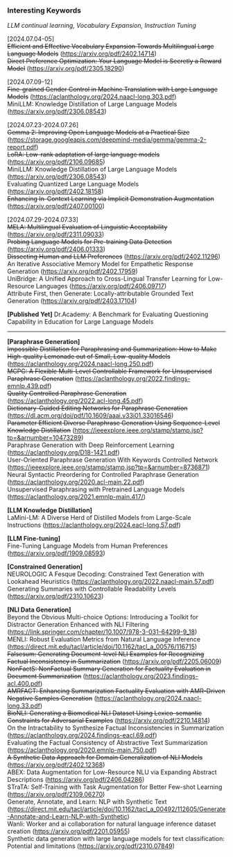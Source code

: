 ### Interesting Keywords
_LLM continual learning, Vocabulary Expansion, Instruction Tuning_

[2024.07.04-05]   
~~Efficient and Effective Vocabulary Expansion Towards Multilingual Large Language Models~~ (https://arxiv.org/pdf/2402.14714)   
~~Direct Preference Optimization: Your Language Model is Secretly a Reward Model~~ (https://arxiv.org/pdf/2305.18290)   

[2024.07.09-12]   
~~Fine-grained Gender Control in Machine Translation with Large Language Models~~ (https://aclanthology.org/2024.naacl-long.303.pdf)   
MiniLLM: Knowledge Distillation of Large Language Models (https://arxiv.org/pdf/2306.08543)  

[2024.07.23-2024.07.26]   
~~Gemma 2: Improving Open Language Models at a Practical Size~~ (https://storage.googleapis.com/deepmind-media/gemma/gemma-2-report.pdf)   
~~LoRA: Low-rank adaptation of large language models~~ (https://arxiv.org/pdf/2106.09685)  
MiniLLM: Knowledge Distillation of Large Language Models (https://arxiv.org/pdf/2306.08543)  
Evaluating Quantized Large Language Models (https://arxiv.org/pdf/2402.18158)   
~~Enhancing In-Context Learning via Implicit Demonstration Augmentation~~ (https://arxiv.org/pdf/2407.00100)

[2024.07.29-2024.07.33]   
~~MELA: Multilingual Evaluation of Linguistic Acceptability~~ (https://arxiv.org/pdf/2311.09033)   
~~Probing Language Models for Pre-training Data Detection~~ (https://arxiv.org/pdf/2406.01333)   
~~Dissecting Human and LLM Preferences~~ (https://arxiv.org/pdf/2402.11296)   
An Iterative Associative Memory Model for Empathetic Response Generation (https://arxiv.org/pdf/2402.17959)   
UniBridge: A Unified Approach to Cross-Lingual Transfer Learning for Low-Resource Languages (https://arxiv.org/pdf/2406.09717)  
Attribute First, then Generate: Locally-attributable Grounded Text Generation (https://arxiv.org/pdf/2403.17104)

**[Published Yet]**
Dr.Academy: A Benchmark for Evaluating Questioning Capability in Education for Large Language Models

--------------------------------------------   
**[Paraphrase Generation]**   
~~Impossible Distillation for Paraphrasing and Summarization: How to Make High-quality Lemonade out of Small, Low-quality Models~~ (https://aclanthology.org/2024.naacl-long.250.pdf)   
~~MCPG: A Flexible Multi-Level Controllable Framework for Unsupervised Paraphrase Generation~~ (https://aclanthology.org/2022.findings-emnlp.439.pdf)   
~~Quality Controlled Paraphrase Generation~~ (https://aclanthology.org/2022.acl-long.45.pdf)   
~~Dictionary-Guided Editing Networks for Paraphrase Generation~~ (https://dl.acm.org/doi/pdf/10.1609/aaai.v33i01.33016546)    
~~Parameter Efficient Diverse Paraphrase Generation Using Sequence-Level Knowledge Distillation~~ (https://ieeexplore.ieee.org/stamp/stamp.jsp?tp=&arnumber=10473289)   
Paraphrase Generation with Deep Reinforcement Learning (https://aclanthology.org/D18-1421.pdf)   
User-Oriented Paraphrase Generation With Keywords Controlled Network (https://ieeexplore.ieee.org/stamp/stamp.jsp?tp=&arnumber=8736871)   
Neural Syntactic Preordering for Controlled Paraphrase Generation (https://aclanthology.org/2020.acl-main.22.pdf)   
Unsupervised Paraphrasing with Pretrained Language Models (https://aclanthology.org/2021.emnlp-main.417/)   

**[LLM Knowledge Distillation]**   
LaMini-LM: A Diverse Herd of Distilled Models from Large-Scale Instructions (https://aclanthology.org/2024.eacl-long.57.pdf)   

**[LLM Fine-tuning]**   
Fine-Tuning Language Models from Human Preferences (https://arxiv.org/pdf/1909.08593)

**[Constrained Generation]**   
NEUROLOGIC A Fesque Decoding: Constrained Text Generation with Lookahead Heuristics (https://aclanthology.org/2022.naacl-main.57.pdf)  
Generating Summaries with Controllable Readability Levels (https://arxiv.org/pdf/2310.10623)

**[NLI Data Generation]**   
Beyond the Obvious Multi-choice Options: Introducing a Toolkit for Distractor Generation Enhanced with NLI Filtering (https://link.springer.com/chapter/10.1007/978-3-031-64299-9_18)   
MENLI: Robust Evaluation Metrics from Natural Language Inference (https://direct.mit.edu/tacl/article/doi/10.1162/tacl_a_00576/116715)   
~~Falsesum: Generating Document-level NLI Examples for Recognizing Factual Inconsistency in Summarization~~ (https://arxiv.org/pdf/2205.06009)   
~~NonFactS: NonFactual Summary Generation for Factuality Evaluation in Document Summarization~~ (https://aclanthology.org/2023.findings-acl.400.pdf)    
~~AMRFACT: Enhancing Summarization Factuality Evaluation with AMR-Driven Negative Samples Generation~~ (https://aclanthology.org/2024.naacl-long.33.pdf)   
~~BioNLI: Generating a Biomedical NLI Dataset Using Lexico-semantic Constraints for Adversarial Examples~~ (https://arxiv.org/pdf/2210.14814)   
On the Intractability to Synthesize Factual Inconsistencies in Summarization (https://aclanthology.org/2024.findings-eacl.69.pdf)   
Evaluating the Factual Consistency of Abstractive Text Summarization (https://aclanthology.org/2020.emnlp-main.750.pdf)   
~~A Synthetic Data Approach for Domain Generalization of NLI Models~~ (https://arxiv.org/pdf/2402.12368)   
ABEX: Data Augmentation for Low-Resource NLU via Expanding Abstract Descriptions (https://arxiv.org/pdf/2406.04286)    
STraTA: Self-Training with Task Augmentation for Better Few-shot Learning (https://arxiv.org/pdf/2109.06270)   
Generate, Annotate, and Learn: NLP with Synthetic Text (https://direct.mit.edu/tacl/article/doi/10.1162/tacl_a_00492/112605/Generate-Annotate-and-Learn-NLP-with-Synthetic)   
Wanli: Worker and ai collaboration for natural language inference dataset creation (https://arxiv.org/pdf/2201.05955)   
Synthetic data generation with large language models for text classification: Potential and limitations (https://arxiv.org/pdf/2310.07849)   


